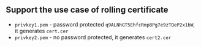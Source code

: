 ## Support the use case of rolling certificate

* `privkey1.pem` - password protected `q9ALNhGT5EhfcRmp8Pg7e9zTQeP2x1bW`, it generates `cert.cer`
* `privkey2.pem` - no password protected, it generates `cert2.cer`